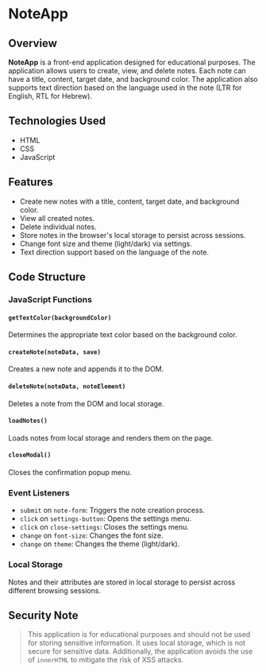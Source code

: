 # NoteApp

## Overview

**NoteApp** is a front-end application designed for educational purposes. The application allows users to create, view, and delete notes. Each note can have a title, content, target date, and background color. The application also supports text direction based on the language used in the note (LTR for English, RTL for Hebrew).

## Technologies Used

- HTML
- CSS
- JavaScript

## Features

- Create new notes with a title, content, target date, and background color.
- View all created notes.
- Delete individual notes.
- Store notes in the browser's local storage to persist across sessions.
- Change font size and theme (light/dark) via settings.
- Text direction support based on the language of the note.

## Code Structure

### JavaScript Functions

#### `getTextColor(backgroundColor)`

Determines the appropriate text color based on the background color.

#### `createNote(noteData, save)`

Creates a new note and appends it to the DOM.

#### `deleteNote(noteData, noteElement)`

Deletes a note from the DOM and local storage.

#### `loadNotes()`

Loads notes from local storage and renders them on the page.

#### `closeModal()`

Closes the confirmation popup menu.

### Event Listeners

- `submit` on `note-form`: Triggers the note creation process.
- `click` on `settings-button`: Opens the settings menu.
- `click` on `close-settings`: Closes the settings menu.
- `change` on `font-size`: Changes the font size.
- `change` on `theme`: Changes the theme (light/dark).

### Local Storage

Notes and their attributes are stored in local storage to persist across different browsing sessions.

## Security Note

> This application is for educational purposes and should not be used for storing sensitive information. It uses local storage, which is not secure for sensitive data. Additionally, the application avoids the use of `innerHTML` to mitigate the risk of XSS attacks.
